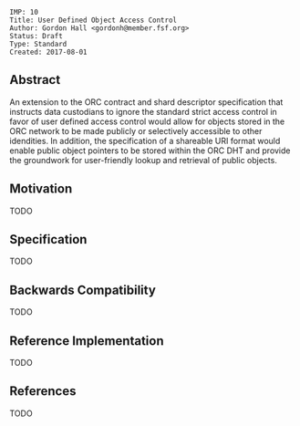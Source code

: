 ```
IMP: 10
Title: User Defined Object Access Control
Author: Gordon Hall <gordonh@member.fsf.org>
Status: Draft
Type: Standard
Created: 2017-08-01
```

Abstract
--------

An extension to the ORC contract and shard descriptor specification that 
instructs data custodians to ignore the standard strict access control in favor 
of user defined access control would allow for objects stored in the ORC 
network to be made publicly or selectively accessible to other idendities. In 
addition, the specification of a shareable URI format would enable public 
object pointers to be stored within the ORC DHT and provide the groundwork for 
user-friendly lookup and retrieval of public objects.

Motivation
----------

TODO

Specification
-------------

TODO

Backwards Compatibility
----------------------

TODO

Reference Implementation
-----------------------

TODO

References
-------------

TODO
